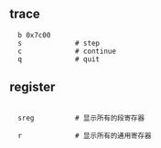 

## trace
```
  b 0x7c00      
  s             # step
  c             # continue
  q             # quit
```


## register
```
  
  sreg          # 显示所有的段寄存器  

  r             # 显示所有的通用寄存器
``` 